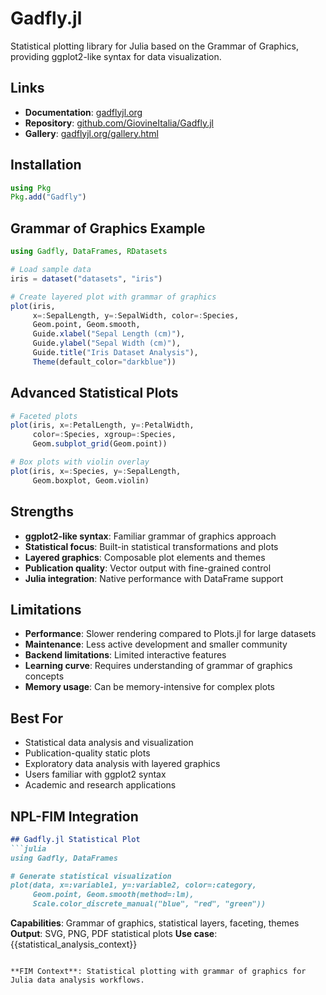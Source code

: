 # Gadfly.jl

Statistical plotting library for Julia based on the Grammar of Graphics, providing ggplot2-like syntax for data visualization.

## Links
- **Documentation**: [gadflyjl.org](http://gadflyjl.org)
- **Repository**: [github.com/GiovineItalia/Gadfly.jl](https://github.com/GiovineItalia/Gadfly.jl)
- **Gallery**: [gadflyjl.org/gallery.html](http://gadflyjl.org/gallery.html)

## Installation

```julia
using Pkg
Pkg.add("Gadfly")
```

## Grammar of Graphics Example

```julia
using Gadfly, DataFrames, RDatasets

# Load sample data
iris = dataset("datasets", "iris")

# Create layered plot with grammar of graphics
plot(iris,
     x=:SepalLength, y=:SepalWidth, color=:Species,
     Geom.point, Geom.smooth,
     Guide.xlabel("Sepal Length (cm)"),
     Guide.ylabel("Sepal Width (cm)"),
     Guide.title("Iris Dataset Analysis"),
     Theme(default_color="darkblue"))
```

## Advanced Statistical Plots

```julia
# Faceted plots
plot(iris, x=:PetalLength, y=:PetalWidth,
     color=:Species, xgroup=:Species,
     Geom.subplot_grid(Geom.point))

# Box plots with violin overlay
plot(iris, x=:Species, y=:SepalLength,
     Geom.boxplot, Geom.violin)
```

## Strengths
- **ggplot2-like syntax**: Familiar grammar of graphics approach
- **Statistical focus**: Built-in statistical transformations and plots
- **Layered graphics**: Composable plot elements and themes
- **Publication quality**: Vector output with fine-grained control
- **Julia integration**: Native performance with DataFrame support

## Limitations
- **Performance**: Slower rendering compared to Plots.jl for large datasets
- **Maintenance**: Less active development and smaller community
- **Backend limitations**: Limited interactive features
- **Learning curve**: Requires understanding of grammar of graphics concepts
- **Memory usage**: Can be memory-intensive for complex plots

## Best For
- Statistical data analysis and visualization
- Publication-quality static plots
- Exploratory data analysis with layered graphics
- Users familiar with ggplot2 syntax
- Academic and research applications

## NPL-FIM Integration

```markdown
## Gadfly.jl Statistical Plot
```julia
using Gadfly, DataFrames

# Generate statistical visualization
plot(data, x=:variable1, y=:variable2, color=:category,
     Geom.point, Geom.smooth(method=:lm),
     Scale.color_discrete_manual("blue", "red", "green"))
```

**Capabilities**: Grammar of graphics, statistical layers, faceting, themes
**Output**: SVG, PNG, PDF statistical plots
**Use case**: {{statistical_analysis_context}}
```

**FIM Context**: Statistical plotting with grammar of graphics for Julia data analysis workflows.